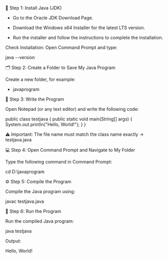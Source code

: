 🌟 Step 1: Install Java (JDK)

  * Go to the Oracle JDK Download Page.

 * Download the Windows x64 Installer for the latest LTS version.

  * Run the installer and follow the instructions to complete the installation.

Check Installation:
Open Command Prompt and type:

java --version

🗂️ Step 2: Create a Folder to Save My Java Program

   Create a new folder, for example:

* javaprogram

📝 Step 3: Write the Program

  Open Notepad (or any text editor) and write the following code:

public class testjava {
    public static void main(String[] args) {
        System.out.println("Hello, World!");
    }
}


⚠️ Important:
The file name must match the class name exactly → testjava.java

💻 Step 4: Open Command Prompt and Navigate to My Folder

  Type the following command in Command Prompt:

cd D:\javaprogram

⚙️ Step 5: Compile the Program

  Compile the Java program using:

  javac testjava.java

🚀 Step 6: Run the Program

   Run the compiled Java program:

   java testjava


Output:

Hello, World!
